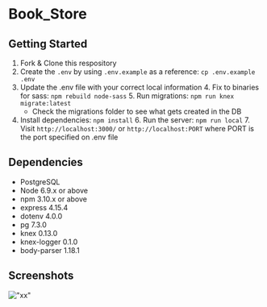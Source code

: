 # Book_Store


## Getting Started

1. Fork & Clone this respository
2. Create the `.env` by using `.env.example` as a reference: `cp .env.example .env`
3. Update the .env file with your correct local information
    4. Fix to binaries for sass: `npm rebuild node-sass`
    5. Run migrations: `npm run knex migrate:latest`
      - Check the migrations folder to see what gets created in the DB
3. Install dependencies: `npm install`
    6. Run the server: `npm run local`
    7. Visit `http://localhost:3000/` or `http://localhost:PORT` where PORT is the port specified on .env file


## Dependencies

- PostgreSQL
- Node 6.9.x or above
- npm 3.10.x or above
- express 4.15.4
- dotenv 4.0.0
- pg 7.3.0
- knex 0.13.0
- knex-logger 0.1.0
- body-parser 1.18.1

## Screenshots
!["xx"](http://)

